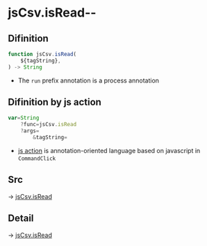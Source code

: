 # jsCsv.isRead--

## Difinition

```js.js
function jsCsv.isRead(
	${tagString},
) -> String
```

- The `run` prefix annotation is a process annotation


## Difinition by js action

```js.js
var=String
	?func=jsCsv.isRead
	?args=
		&tagString=
```

- [js action](#) is annotation-oriented language based on javascript in `CommandClick`



## Src

-> [jsCsv.isRead](https://github.com/puutaro/CommandClick/blob/master/app/src/main/java/com/puutaro/commandclick/fragment_lib/terminal_fragment/js_interface/JsCsv.kt#L40)

## Detail

-> [jsCsv.isRead](https://github.com/puutaro/CommandClick/blob/master/md/developer/js_interface/details/JsCsv/isRead.md)
